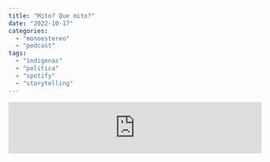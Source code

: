 ```yaml
---
title: "Mito? Que mito?"
date: "2022-10-17"
categories: 
  - "monoestereo"
  - "podcast"
tags: 
  - "indigenas"
  - "politica"
  - "spotify"
  - "storytelling"
---
```


<iframe src="https://anchor.fm/monoestereo/embed/episodes/Mito-e1pd909" height="102px" width="100%" frameborder="0" scrolling="no"></iframe>
